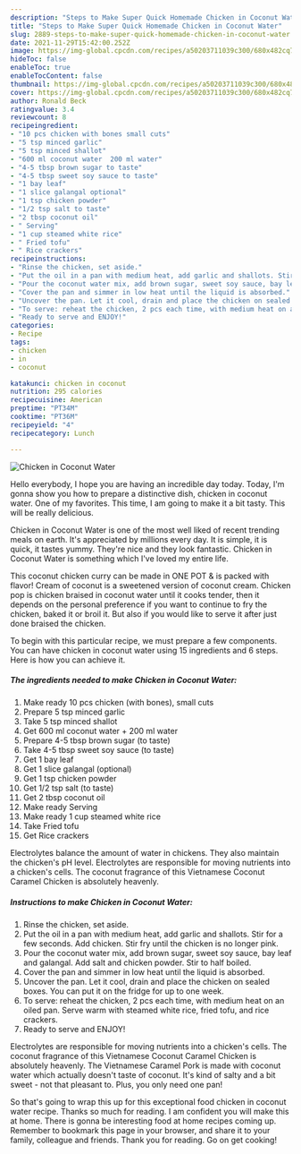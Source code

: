 ```yaml
---
description: "Steps to Make Super Quick Homemade Chicken in Coconut Water"
title: "Steps to Make Super Quick Homemade Chicken in Coconut Water"
slug: 2889-steps-to-make-super-quick-homemade-chicken-in-coconut-water
date: 2021-11-29T15:42:00.252Z
image: https://img-global.cpcdn.com/recipes/a50203711039c300/680x482cq70/chicken-in-coconut-water-recipe-main-photo.jpg
hideToc: false
enableToc: true
enableTocContent: false
thumbnail: https://img-global.cpcdn.com/recipes/a50203711039c300/680x482cq70/chicken-in-coconut-water-recipe-main-photo.jpg
cover: https://img-global.cpcdn.com/recipes/a50203711039c300/680x482cq70/chicken-in-coconut-water-recipe-main-photo.jpg
author: Ronald Beck
ratingvalue: 3.4
reviewcount: 8
recipeingredient:
- "10 pcs chicken with bones small cuts"
- "5 tsp minced garlic"
- "5 tsp minced shallot"
- "600 ml coconut water  200 ml water"
- "4-5 tbsp brown sugar to taste"
- "4-5 tbsp sweet soy sauce to taste"
- "1 bay leaf"
- "1 slice galangal optional"
- "1 tsp chicken powder"
- "1/2 tsp salt to taste"
- "2 tbsp coconut oil"
- " Serving"
- "1 cup steamed white rice"
- " Fried tofu"
- " Rice crackers"
recipeinstructions:
- "Rinse the chicken, set aside."
- "Put the oil in a pan with medium heat, add garlic and shallots. Stir for a few seconds. Add chicken. Stir fry until the chicken is no longer pink."
- "Pour the coconut water mix, add brown sugar, sweet soy sauce, bay leaf and galangal. Add salt and chicken powder. Stir to half boiled."
- "Cover the pan and simmer in low heat until the liquid is absorbed."
- "Uncover the pan. Let it cool, drain and place the chicken on sealed boxes. You can put it on the fridge for up to one week."
- "To serve: reheat the chicken, 2 pcs each time, with medium heat on an oiled pan. Serve warm with steamed white rice, fried tofu, and rice crackers."
- "Ready to serve and ENJOY!"
categories:
- Recipe
tags:
- chicken
- in
- coconut

katakunci: chicken in coconut 
nutrition: 295 calories
recipecuisine: American
preptime: "PT34M"
cooktime: "PT36M"
recipeyield: "4"
recipecategory: Lunch

---
```



![Chicken in Coconut Water](https://img-global.cpcdn.com/recipes/a50203711039c300/680x482cq70/chicken-in-coconut-water-recipe-main-photo.jpg)

Hello everybody, I hope you are having an incredible day today. Today, I'm gonna show you how to prepare a distinctive dish, chicken in coconut water. One of my favorites. This time, I am going to make it a bit tasty. This will be really delicious.

Chicken in Coconut Water is one of the most well liked of recent trending meals on earth. It's appreciated by millions every day. It is simple, it is quick, it tastes yummy. They're nice and they look fantastic. Chicken in Coconut Water is something which I've loved my entire life.

This coconut chicken curry can be made in ONE POT & is packed with flavor! Cream of coconut is a sweetened version of coconut cream. Chicken pop is chicken braised in coconut water until it cooks tender, then it depends on the personal preference if you want to continue to fry the chicken, baked it or broil it. But also if you would like to serve it after just done braised the chicken.


To begin with this particular recipe, we must prepare a few components. You can have chicken in coconut water using 15 ingredients and 6 steps. Here is how you can achieve it.

<!--inarticleads1-->

##### The ingredients needed to make Chicken in Coconut Water:

1. Make ready 10 pcs chicken (with bones), small cuts
1. Prepare 5 tsp minced garlic
1. Take 5 tsp minced shallot
1. Get 600 ml coconut water + 200 ml water
1. Prepare 4-5 tbsp brown sugar (to taste)
1. Take 4-5 tbsp sweet soy sauce (to taste)
1. Get 1 bay leaf
1. Get 1 slice galangal (optional)
1. Get 1 tsp chicken powder
1. Get 1/2 tsp salt (to taste)
1. Get 2 tbsp coconut oil
1. Make ready  Serving
1. Make ready 1 cup steamed white rice
1. Take  Fried tofu
1. Get  Rice crackers


Electrolytes balance the amount of water in chickens. They also maintain the chicken&#39;s pH level. Electrolytes are responsible for moving nutrients into a chicken&#39;s cells. The coconut fragrance of this Vietnamese Coconut Caramel Chicken is absolutely heavenly. 

<!--inarticleads2-->

##### Instructions to make Chicken in Coconut Water:

1. Rinse the chicken, set aside.
1. Put the oil in a pan with medium heat, add garlic and shallots. Stir for a few seconds. Add chicken. Stir fry until the chicken is no longer pink.
1. Pour the coconut water mix, add brown sugar, sweet soy sauce, bay leaf and galangal. Add salt and chicken powder. Stir to half boiled.
1. Cover the pan and simmer in low heat until the liquid is absorbed.
1. Uncover the pan. Let it cool, drain and place the chicken on sealed boxes. You can put it on the fridge for up to one week.
1. To serve: reheat the chicken, 2 pcs each time, with medium heat on an oiled pan. Serve warm with steamed white rice, fried tofu, and rice crackers.
1. Ready to serve and ENJOY!

Electrolytes are responsible for moving nutrients into a chicken&#39;s cells. The coconut fragrance of this Vietnamese Coconut Caramel Chicken is absolutely heavenly. The Vietnamese Caramel Pork is made with coconut water which actually doesn&#39;t taste of coconut. It&#39;s kind of salty and a bit sweet - not that pleasant to. Plus, you only need one pan! 

So that's going to wrap this up for this exceptional food chicken in coconut water recipe. Thanks so much for reading. I am confident you will make this at home. There is gonna be interesting food at home recipes coming up. Remember to bookmark this page in your browser, and share it to your family, colleague and friends. Thank you for reading. Go on get cooking!
